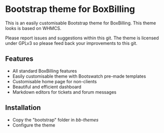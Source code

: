 # Bootstrap theme for BoxBilling

This is an easily customisable Bootstrap theme for BoxBilling. This theme looks is based on WHMCS.

Please report issues and suggestions within this git. The theme is licensed under GPLv3 so please feed back your improvements to this git.


## Features
- All standard BoxBilling features
- Easily customisable theme with Bootswatch pre-made templates
- Customisable home page for non-clients
- Beautiful and efficient dashboard
- Markdown editors for tickets and forum messages


## Installation
- Copy the "bootstrap" folder in *bb-themes*
- Configure the theme
